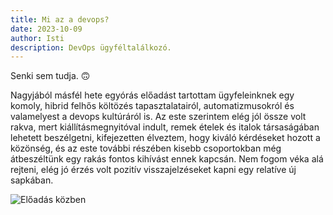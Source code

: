 ```yaml
---
title: Mi az a devops?
date: 2023-10-09
author: Isti
description: DevOps ügyféltalálkozó.
---
```

Senki sem tudja. 🙃

Nagyjából másfél hete egyórás előadást tartottam ügyfeleinknek egy komoly, hibrid felhős költözés tapasztalatairól, automatizmusokról és valamelyest a devops kultúráról is. Az este szerintem elég jól össze volt rakva, mert kiállításmegnyitóval indult, remek ételek és italok társaságában lehetett beszélgetni, kifejezetten élveztem, hogy kiváló kérdéseket hozott a közönség, és az este további részében kisebb csoportokban még átbeszéltünk egy rakás fontos kihívást ennek kapcsán. Nem fogom véka alá rejteni, elég jó érzés volt pozitív visszajelzéseket kapni egy relatíve új sapkában.

![Előadás közben](../images/eloadas-isti.jpg "Előadás közben")

